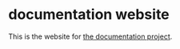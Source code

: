 # documentation website

This is the website for [the documentation project](https://github.com/documentationjs/documentation).
